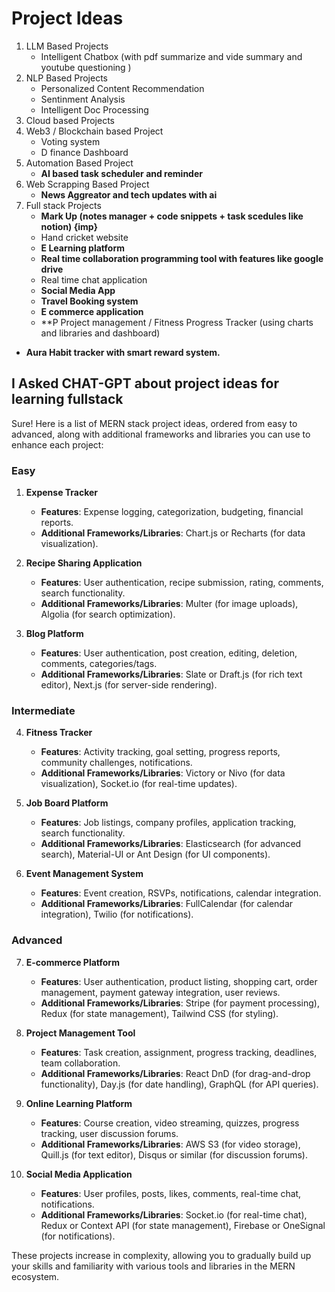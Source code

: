 # Project Ideas
1. LLM Based Projects 
    - Intelligent Chatbox (with pdf summarize and vide summary and youtube questioning )
2. NLP Based Projects
    - Personalized Content Recommendation
    - Sentinment Analysis 
    - Intelligent Doc Processing 
3. Cloud based Projects
4. Web3 / Blockchain based Project
    - Voting system
    - D finance Dashboard
5. Automation Based Project
    - **AI based task scheduler and reminder**
6. Web Scrapping Based Project
    - **News Aggreator and tech updates with ai**
7. Full stack Projects
    - **Mark Up (notes manager + code snippets + task scedules like notion) {imp}**
    - Hand cricket website
    - **E Learning platform** 
    - **Real time collaboration programming tool with features like google drive**
    - Real time chat application
    - **Social Media App**
    - **Travel Booking system**
    - **E commerce application** 
    - **P Project management / Fitness Progress Tracker (using charts and libraries and dashboard)
- **Aura Habit tracker with smart reward system.**

## I Asked CHAT-GPT about project ideas for learning fullstack

Sure! Here is a list of MERN stack project ideas, ordered from easy to advanced, along with additional frameworks and libraries you can use to enhance each project:

### Easy

1. **Expense Tracker**
   - **Features**: Expense logging, categorization, budgeting, financial reports.
   - **Additional Frameworks/Libraries**: Chart.js or Recharts (for data visualization).

2. **Recipe Sharing Application**
   - **Features**: User authentication, recipe submission, rating, comments, search functionality.
   - **Additional Frameworks/Libraries**: Multer (for image uploads), Algolia (for search optimization).

3. **Blog Platform**
   - **Features**: User authentication, post creation, editing, deletion, comments, categories/tags.
   - **Additional Frameworks/Libraries**: Slate or Draft.js (for rich text editor), Next.js (for server-side rendering).

### Intermediate

4. **Fitness Tracker**
   - **Features**: Activity tracking, goal setting, progress reports, community challenges, notifications.
   - **Additional Frameworks/Libraries**: Victory or Nivo (for data visualization), Socket.io (for real-time updates).

5. **Job Board Platform**
   - **Features**: Job listings, company profiles, application tracking, search functionality.
   - **Additional Frameworks/Libraries**: Elasticsearch (for advanced search), Material-UI or Ant Design (for UI components).

6. **Event Management System**
   - **Features**: Event creation, RSVPs, notifications, calendar integration.
   - **Additional Frameworks/Libraries**: FullCalendar (for calendar integration), Twilio (for notifications).

### Advanced

7. **E-commerce Platform**
   - **Features**: User authentication, product listing, shopping cart, order management, payment gateway integration, user reviews.
   - **Additional Frameworks/Libraries**: Stripe (for payment processing), Redux (for state management), Tailwind CSS (for styling).

8. **Project Management Tool**
   - **Features**: Task creation, assignment, progress tracking, deadlines, team collaboration.
   - **Additional Frameworks/Libraries**: React DnD (for drag-and-drop functionality), Day.js (for date handling), GraphQL (for API queries).

9. **Online Learning Platform**
   - **Features**: Course creation, video streaming, quizzes, progress tracking, user discussion forums.
   - **Additional Frameworks/Libraries**: AWS S3 (for video storage), Quill.js (for text editor), Disqus or similar (for discussion forums).

10. **Social Media Application**
    - **Features**: User profiles, posts, likes, comments, real-time chat, notifications.
    - **Additional Frameworks/Libraries**: Socket.io (for real-time chat), Redux or Context API (for state management), Firebase or OneSignal (for notifications).

These projects increase in complexity, allowing you to gradually build up your skills and familiarity with various tools and libraries in the MERN ecosystem.
